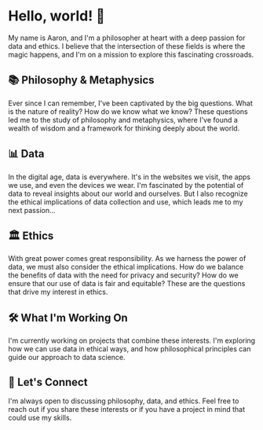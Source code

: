 # Hello, world! 👋

My name is Aaron, and I'm a philosopher at heart with a deep passion for data and ethics. I believe that the intersection of these fields is where the magic happens, and I'm on a mission to explore this fascinating crossroads.

## 📚 Philosophy & Metaphysics

Ever since I can remember, I've been captivated by the big questions. What is the nature of reality? How do we know what we know? These questions led me to the study of philosophy and metaphysics, where I've found a wealth of wisdom and a framework for thinking deeply about the world.

## 📊 Data

In the digital age, data is everywhere. It's in the websites we visit, the apps we use, and even the devices we wear. I'm fascinated by the potential of data to reveal insights about our world and ourselves. But I also recognize the ethical implications of data collection and use, which leads me to my next passion...

## 🏛️ Ethics

With great power comes great responsibility. As we harness the power of data, we must also consider the ethical implications. How do we balance the benefits of data with the need for privacy and security? How do we ensure that our use of data is fair and equitable? These are the questions that drive my interest in ethics.

## 🛠️ What I'm Working On

I'm currently working on projects that combine these interests. I'm exploring how we can use data in ethical ways, and how philosophical principles can guide our approach to data science.

## 🤝 Let's Connect

I'm always open to discussing philosophy, data, and ethics. Feel free to reach out if you share these interests or if you have a project in mind that could use my skills.



<!---
aaron13g/aaron13g is a ✨ special ✨ repository because its `README.md` (this file) appears on your GitHub profile.
You can click the Preview link to take a look at your changes.
--->
